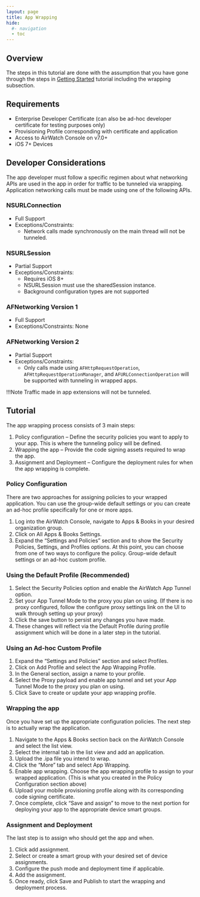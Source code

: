 ```yaml
---
layout: page
title: App Wrapping
hide:
  #- navigation
  - toc
---
```


## Overview

The steps in this tutorial are done with the assumption that you have gone through the steps in [Getting Started](../index.md) tutorial including the wrapping subsection.

## Requirements

- Enterprise Developer Certificate (can also be ad-hoc developer certificate for testing purposes only)
- Provisioning Profile corresponding with certificate and application
- Access to AirWatch Console on v7.0+
- iOS 7+ Devices

## Developer Considerations

The app developer must follow a specific regimen about what networking APIs are used in the app in order for traffic to be tunneled via wrapping. Application networking calls must be made using one of the following APIs.

### NSURLConnection

- Full Support
- Exceptions/Constraints:
  - Network calls made synchronously on the main thread will not be tunneled.

### NSURLSession

- Partial Support
- Exceptions/Constraints:
  - Requires iOS 8+
  - NSURLSession must use the sharedSession instance.
  - Background configuration types are not supported

### AFNetworking Version 1

- Full Support
- Exceptions/Constraints: None

### AFNetworking Version 2

- Partial Support
- Exceptions/Constraints:
  - Only calls made using `AFHttpRequestOperation`, `AFHttpRequestOperationManager`, and `AFURLConnectionOperation` will be supported with tunneling in wrapped apps.

!!!Note
    Traffic made in app extensions will not be tunneled.

## Tutorial

The app wrapping process consists of 3 main steps:

1. Policy configuration – Define the security policies you want to apply to your app. This is where the tunneling policy will be defined.
2. Wrapping the app – Provide the code signing assets required to wrap the app.
3. Assignment and Deployment – Configure the deployment rules for when the app wrapping is complete.

### Policy Configuration

There are two approaches for assigning policies to your wrapped application. You can use the group-wide default settings or you can create an ad-hoc profile specifically for one or more apps.

1. Log into the AirWatch Console, navigate to Apps & Books in your desired organization group.
2. Click on All Apps & Books Settings.
3. Expand the “Settings and Policies” section and to show the Security Policies, Settings, and Profiles options.
At this point, you can choose from one of two ways to configure the policy. Group-wide default settings or an ad-hoc custom profile.

### Using the Default Profile (Recommended)

1. Select the Security Policies option and enable the AirWatch App Tunnel option.
2. Set your App Tunnel Mode to the proxy you plan on using. (If there is no proxy configured, follow the configure proxy settings link on the UI to walk through setting up your proxy)
3. Click the save button to persist any changes you have made.
4. These changes will reflect via the Default Profile during profile assignment which will be done in a later step in the tutorial.

### Using an Ad-hoc Custom Profile

1. Expand the “Settings and Policies” section and select Profiles.
2. Click on Add Profile and select the App Wrapping Profile.
3. In the General section, assign a name to your profile.
4. Select the Proxy payload and enable app tunnel and set your App Tunnel Mode to the proxy you plan on using.
5. Click Save to create or update your app wrapping profile.

### Wrapping the app

Once you have set up the appropriate configuration policies. The next step is to actually wrap the application.

1. Navigate to the Apps & Books section back on the AirWatch Console and select the list view.
2. Select the internal tab in the list view and add an application.
3. Upload the .ipa file you intend to wrap.
4. Click the “More” tab and select App Wrapping.
5. Enable app wrapping. Choose the app wrapping profile to assign to your wrapped application. (This is what you created in the Policy Configuration section above)
6. Upload your mobile provisioning profile along with its corresponding code signing certificate.
7. Once complete, click “Save and assign” to move to the next portion for deploying your app to the appropriate device smart groups.

### Assignment and Deployment

The last step is to assign who should get the app and when.

1. Click add assignment.
2. Select or create a smart group with your desired set of device assignments.
3. Configure the push mode and deployment time if applicable.
4. Add the assignment.
5. Once ready, click Save and Publish to start the wrapping and deployment process.
